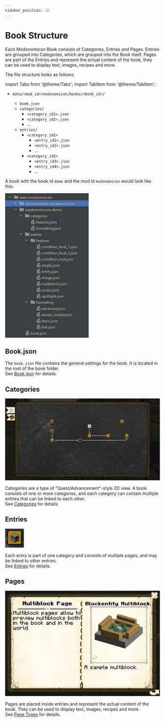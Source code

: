 ```yaml
---
sidebar_position: 10
---
```


# Book Structure

Each Modonomicon Book consists of Categories, Entries and Pages. Entries are grouped into Categories, which are grouped into the Book itself. Pages are part of the Entries and represent the actual content of the book, they can be used to display text, images, recipes and more.

The file structure looks as follows:

import Tabs from '@theme/Tabs';
import TabItem from '@theme/TabItem';

<Tabs>
  <TabItem value="hierarchy" label="Hierarchy" default>

- `data/<mod_id>/modonomicon/books/<book_id>/`
  - `book.json`
  - `categories/`
    - `<category_id1>.json`
    - `<category_id2>.json`
    - ...
  - `entries/`
    - `<category_id1>`
      - `<entry_id1>.json`
      - `<entry_id2>.json`
      - ...
    - `<category_id2>`
      - `<entry_id3>.json`
      - `<entry_id4>.json`
      - ...


  </TabItem>

  <TabItem value="screenshot" label="Example Screenshot">

A book with the book id `demo` and the mod id `modonomicon` would look like this:

![File Structure](/img/docs/basics/structure/files.png)

  </TabItem>
</Tabs>

## Book.json


The `book.json` file contains the general settings for the book. It is located in the root of the book folder.   
See [Book.json](./book) for details.

## Categories

![Categories](/img/docs/basics/structure/categories.png)

Categories are a type of "Quest/Advancement"-style 2D view. A book consists of one or more categories, and each category can contain multiple entries that can be linked to each other.   
See [Categories](./categories) for details.

## Entries

![Entries](/img/docs/basics/structure/entries.png)

Each entry is part of one category and consists of multiple pages, and may be linked to other entries.   
See [Entries](./entries) for details.

## Pages

![Pages](/img/docs/basics/structure/pages.png)

Pages are placed inside entries and represent the actual content of the book. They can be used to display text, images, recipes and more.   
See [Page Types](../page-types) for details.
